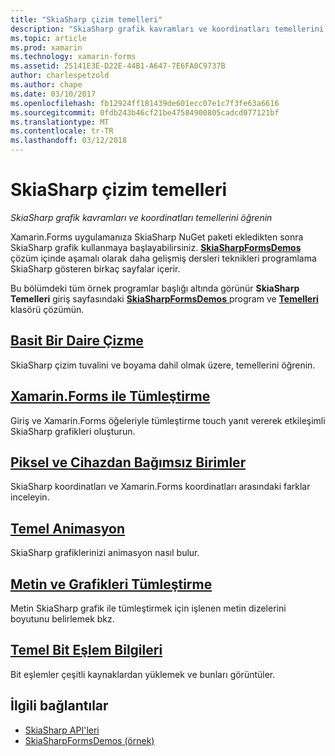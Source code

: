 ```yaml
---
title: "SkiaSharp çizim temelleri"
description: "SkiaSharp grafik kavramları ve koordinatları temellerini öğrenin"
ms.topic: article
ms.prod: xamarin
ms.technology: xamarin-forms
ms.assetid: 25141E3E-D22E-44B1-A647-7E6FA0C9737B
author: charlespetzold
ms.author: chape
ms.date: 03/10/2017
ms.openlocfilehash: fb12924ff181439de601ecc07e1c7f3fe63a6616
ms.sourcegitcommit: 0fdb243b46cf21be47584900805cadcd077121bf
ms.translationtype: MT
ms.contentlocale: tr-TR
ms.lasthandoff: 03/12/2018
---
```

# <a name="skiasharp-drawing-basics"></a>SkiaSharp çizim temelleri

_SkiaSharp grafik kavramları ve koordinatları temellerini öğrenin_

Xamarin.Forms uygulamanıza SkiaSharp NuGet paketi ekledikten sonra SkiaSharp grafik kullanmaya başlayabilirsiniz. [ **SkiaSharpFormsDemos** ](https://developer.xamarin.com/samples/xamarin-forms/SkiaSharpForms/SkiaSharpFormsDemos/) çözüm içinde aşamalı olarak daha gelişmiş dersleri teknikleri programlama SkiaSharp gösteren birkaç sayfalar içerir.

Bu bölümdeki tüm örnek programlar başlığı altında görünür **SkiaSharp Temelleri** giriş sayfasındaki [ **SkiaSharpFormsDemos** ](https://developer.xamarin.com/samples/xamarin-forms/SkiaSharpForms/SkiaSharpFormsDemos/) program ve [ **Temelleri** ](https://github.com/xamarin/xamarin-forms-samples/tree/master/SkiaSharpForms/SkiaSharpFormsDemos/SkiaSharpFormsDemos/SkiaSharpFormsDemos/Basics) klasörü çözümün.

## <a name="drawing-a-simple-circlecirclemd"></a>[Basit Bir Daire Çizme](circle.md)

SkiaSharp çizim tuvalini ve boyama dahil olmak üzere, temellerini öğrenin.

## <a name="integrating-with-xamarinformsintegrationmd"></a>[Xamarin.Forms ile Tümleştirme](integration.md)

Giriş ve Xamarin.Forms öğeleriyle tümleştirme touch yanıt vererek etkileşimli SkiaSharp grafikleri oluşturun.

## <a name="pixels-and-device-independent-unitspixelsmd"></a>[Piksel ve Cihazdan Bağımsız Birimler](pixels.md)

SkiaSharp koordinatları ve Xamarin.Forms koordinatları arasındaki farklar inceleyin.

## <a name="basic-animationanimationmd"></a>[Temel Animasyon](animation.md)

SkiaSharp grafiklerinizi animasyon nasıl bulur.

## <a name="integrating-text-and-graphicstextmd"></a>[Metin ve Grafikleri Tümleştirme](text.md)

Metin SkiaSharp grafik ile tümleştirmek için işlenen metin dizelerini boyutunu belirlemek bkz.

## <a name="bitmap-basicsbitmapsmd"></a>[Temel Bit Eşlem Bilgileri](bitmaps.md)

Bit eşlemler çeşitli kaynaklardan yüklemek ve bunları görüntüler.


## <a name="related-links"></a>İlgili bağlantılar

- [SkiaSharp API'leri](https://developer.xamarin.com/api/root/SkiaSharp/)
- [SkiaSharpFormsDemos (örnek)](https://developer.xamarin.com/samples/xamarin-forms/SkiaSharpForms/SkiaSharpFormsDemos/)
